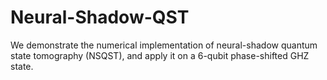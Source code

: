 # Neural-Shadow-QST
We demonstrate the numerical implementation of neural-shadow quantum state tomography (NSQST), and apply it on a 6-qubit phase-shifted GHZ state.
